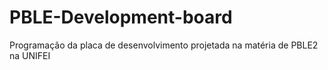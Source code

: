 # PBLE-Development-board
 Programação da placa de desenvolvimento projetada na matéria de PBLE2 na UNIFEI
